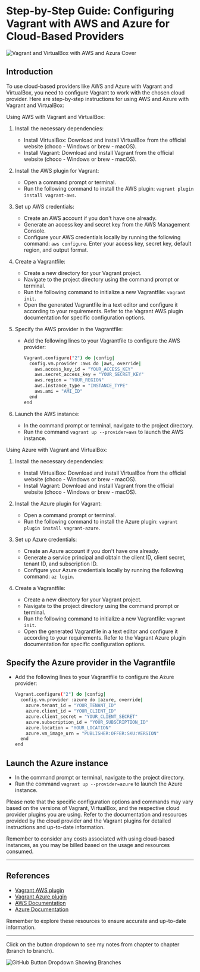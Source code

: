 # Step-by-Step Guide: Configuring Vagrant with AWS and Azure for Cloud-Based Providers

![Vagrant and VirtualBox with AWS and Azura Cover](https://res.cloudinary.com/bizstak/image/upload/v1686511858/GitHub_Cover_p1ariu.png)

## Introduction

To use cloud-based providers like AWS and Azure with Vagrant and VirtualBox, you need to configure Vagrant to work with the chosen cloud provider. Here are step-by-step instructions for using AWS and Azure with Vagrant and VirtualBox:

Using AWS with Vagrant and VirtualBox:

1. Install the necessary dependencies:

   - Install VirtualBox: Download and install VirtualBox from the official website (choco - Windows or brew - macOS).
   - Install Vagrant: Download and install Vagrant from the official website (choco - Windows or brew - macOS).

2. Install the AWS plugin for Vagrant:

   - Open a command prompt or terminal.
   - Run the following command to install the AWS plugin: `vagrant plugin install vagrant-aws`.

3. Set up AWS credentials:

   - Create an AWS account if you don't have one already.
   - Generate an access key and secret key from the AWS Management Console.
   - Configure your AWS credentials locally by running the following command: `aws configure`. Enter your access key, secret key, default region, and output format.

4. Create a Vagrantfile:

   - Create a new directory for your Vagrant project.
   - Navigate to the project directory using the command prompt or terminal.
   - Run the following command to initialize a new Vagrantfile: `vagrant init`.
   - Open the generated Vagrantfile in a text editor and configure it according to your requirements. Refer to the Vagrant AWS plugin documentation for specific configuration options.

5. Specify the AWS provider in the Vagrantfile:

   - Add the following lines to your Vagrantfile to configure the AWS provider:

     ```sh
     Vagrant.configure("2") do |config|
       config.vm.provider :aws do |aws, override|
         aws.access_key_id = "YOUR_ACCESS_KEY"
         aws.secret_access_key = "YOUR_SECRET_KEY"
         aws.region = "YOUR_REGION"
         aws.instance_type = "INSTANCE_TYPE"
         aws.ami = "AMI_ID"
       end
     end
     ```

6. Launch the AWS instance:
   - In the command prompt or terminal, navigate to the project directory.
   - Run the command `vagrant up --provider=aws` to launch the AWS instance.

Using Azure with Vagrant and VirtualBox:

1. Install the necessary dependencies:

   - Install VirtualBox: Download and install VirtualBox from the official website (choco - Windows or brew - macOS).
   - Install Vagrant: Download and install Vagrant from the official website (choco - Windows or brew - macOS).

2. Install the Azure plugin for Vagrant:

   - Open a command prompt or terminal.
   - Run the following command to install the Azure plugin: `vagrant plugin install vagrant-azure`.

3. Set up Azure credentials:

   - Create an Azure account if you don't have one already.
   - Generate a service principal and obtain the client ID, client secret, tenant ID, and subscription ID.
   - Configure your Azure credentials locally by running the following command: `az login`.

4. Create a Vagrantfile:
   - Create a new directory for your Vagrant project.
   - Navigate to the project directory using the command prompt or terminal.
   - Run the following command to initialize a new Vagrantfile: `vagrant init`.
   - Open the generated Vagrantfile in a text editor and configure it according to your requirements. Refer to the Vagrant Azure plugin documentation for specific configuration options.

## Specify the Azure provider in the Vagrantfile

- Add the following lines to your Vagrantfile to configure the Azure provider:

  ```sh
  Vagrant.configure("2") do |config|
    config.vm.provider :azure do |azure, override|
      azure.tenant_id = "YOUR_TENANT_ID"
      azure.client_id = "YOUR_CLIENT_ID"
      azure.client_secret = "YOUR_CLIENT_SECRET"
      azure.subscription_id = "YOUR_SUBSCRIPTION_ID"
      azure.location = "YOUR_LOCATION"
      azure.vm_image_urn = "PUBLISHER:OFFER:SKU:VERSION"
    end
  end
  ```

## Launch the Azure instance

- In the command prompt or terminal, navigate to the project directory.
- Run the command `vagrant up --provider=azure` to launch the Azure instance.

Please note that the specific configuration options and commands may vary based on the versions of Vagrant, VirtualBox, and the respective cloud provider plugins you are using. Refer to the documentation and resources provided by the cloud provider and the Vagrant plugins for detailed instructions and up-to-date information.

Remember to consider any costs associated with using cloud-based instances, as you may be billed based on the usage and resources consumed.

---

## References

- [Vagrant AWS plugin](https://github.com/mitchellh/vagrant-aws)
- [Vagrant Azure plugin](https://github.com/azure/vagrant-azure)
- [AWS Documentation](https://aws.amazon.com/documentation/)
- [Azure Documentation](https://docs.microsoft.com/azure/)

Remember to explore these resources to ensure accurate and up-to-date information.

---

Click on the button dropdown to see my notes from chapter to chapter (branch to branch).

![GitHub Button Dropdown Showing Branches](https://res.cloudinary.com/bizstak/image/upload/v1685042613/github-button-dropdown_qu4m2l.jpg)
